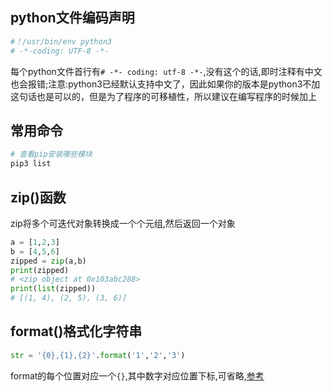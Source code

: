 ## python文件编码声明
```python
#！/usr/bin/env python3
# -*-coding: UTF-8 -*-
```
每个python文件首行有`# -*- coding: utf-8 -*-`,没有这个的话,即时注释有中文也会报错;注意:python3已经默认支持中文了，因此如果你的版本是python3不加这句话也是可以的，但是为了程序的可移植性，所以建议在编写程序的时候加上

## 常用命令
```bash
# 查看pip安装哪些模块
pip3 list
```

## zip()函数
zip将多个可迭代对象转换成一个个元组,然后返回一个对象
```python
a = [1,2,3]
b = [4,5,6]
zipped = zip(a,b)
print(zipped)
# <zip object at 0x103abc288> 
print(list(zipped))
# [(1, 4), (2, 5), (3, 6)]
```

## format()格式化字符串
```python
str = '{0},{1},{2}'.format('1','2','3')
```
format的每个位置对应一个`{}`,其中数字对应位置下标,可省略,[参考](http://www.cnblogs.com/Alexzzzz/p/6832253.html%20)
